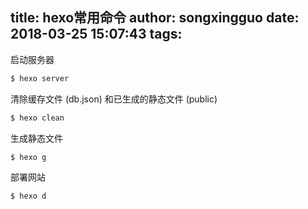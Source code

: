 title: hexo常用命令
author: songxingguo
date: 2018-03-25 15:07:43
tags:
---
启动服务器
```bash
$ hexo server
```
清除缓存文件 (db.json) 和已生成的静态文件 (public)
```bash
$ hexo clean 
```
生成静态文件
```bash
$ hexo g
```
部署网站
```bash
$ hexo d
```